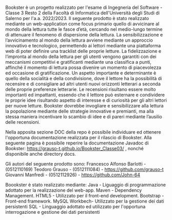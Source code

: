 Bookster è un progetto realizzato per l'esame di Ingegneria del Software - Classe 3 Resto 2 della Facoltà di Informatica dell'Università degli Studi di Salerno per l'a.a. 2022/2023. 
Il seguente prodotto è stato realizzato mediante un web-application come focus primario quello di avvicinare al mondo della lettura tutte le fasce d’età, cercando nel medio-lungo termine di attenuare il fenomeno di dispersione della lettura. La sensibilizzazione e l’avvicinamento al mondo della lettura avviene mediante un approccio innovativo e tecnologico, permettendo ai lettori mediante una piattaforma web di poter definire una tracklist delle proprie letture.
La fidelizzazione e l’impronta al mondo della lettura per gli utenti vengono garantiti con dei meccanismi competitivi e gratificanti mediante una classifica a punti, affinché il momento di lettura possa divenire un momento di piacevolezza ed occasione di gratificazione. 
Un aspetto importante e determinante è quello della socialità e della condivisione, dove il lettore ha la possibilità di recensire e di consigliare ad altri utenti nuovi orizzonti letterari a seconda delle proprie preferenze letterarie. Le recensioni risultano essere molto importanti ed impattanti, essendo che il lettore può esternare e condividere le proprie idee risultando aspetto di interesse e di curiosità per gli altri lettori per nuove letture. 
Bookster dovrebbe invogliare e sensibilizzare alla lettura la popolazione mediante delle strategie innovative e premianti, ma alla stessa maniera incentivare lo scambio di idee e di pareri mediante l’ausilio delle recensioni.

Nella apposita sezione DOC della repo è possibile individuare ed ottenere l'opportuna documentazione realizzata per il rilascio di Bookster. 
Alla seguente pagina è possibile reperire la documentazione Javadoc di Bookster: https://grauso-t.github.io/Bookster_Classe03/ , nonché disponibile anche directory docs.

Gli autori del seguente prodotto sono:
Francesco Alfonso Barlotti - (0512110169)
Teodoro Grauso - (0512111084) - https://github.com/grauso-t
Giovanni Manfredi - (0512112926) - https://github.com/John-64

Boookster è stato realizzato mediante: 
Java - Liguaggio di programmazione adottato per la realizzazione del web-app.
Maven - Dependency Management.
HTML5 - Utilizzato per il front-end development.
Bootstrap - Front-end framework.
MySQL Workbech- Utilizzato per la gestione dei dati persistenti
SQL - Linguaggio adottato ed utilizzato per l'opportuna interrogazione e gestione dei dati persistenti
